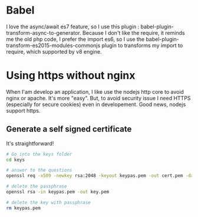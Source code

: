 # Babel
I love the async/await es7 feature, so I use this plugin : babel-plugin-transform-async-to-generator.
Because I don't like the require, it reminds me the old php code, I prefer the import es6, so I use the babel-plugin-transform-es2015-modules-commonjs plugin to transforms my import to require, which supported by v8 engine.

# Using https without nginx
When I'am develop an application, I like use the nodejs http core to avoid nginx or apache. It's more "easy".
But, to avoid security issue I need HTTPS (especially for secure cookies) even in developement.
Good news, nodejs support https.

## Generate a self signed certificate
It's straightforward!
```bash
# Go into the keys folder
cd keys

# answer to the questions
openssl req -x509 -newkey rsa:2048 -keyout keypas.pem -out cert.pem -days 365

# delete the passphrase
openssl rsa -in keypas.pem -out key.pem

# delete the key with passphrase
rm keypas.pem
```

